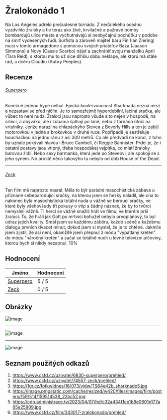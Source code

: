 # Žralokonádo 1

Na Los Angeles udrelo prečudesné tornádo. Z neďalekého oceánu vyzdvihlo žraloky a tie teraz ako živé, krvilačné a pažravé bomby bombardujú ulice mesta a vychutnávajú si neobyčajnú pochúťku v podobe na smrť vydesených ľudí. Surfista a zároveň majiteľ baru Fin (Ian Ziering) musí v tomto armagedone s pomocou svojich priateľov Baza (Jaason Simmons) a Novy (Cassie Scerbo) nájsť a zachrániť svoju manželku April (Tara Reid), s ktorou mu to už síce dlhšiu dobu neklape, ale ktorú má stále rád, a dcéru Claudiu (Aubry Peeples).

## Recenze


###### [Superpero](https://www.csfd.cz/uzivatel/6830-superpero/prehled/)

Konečně jednou hype nelhal. Epická koulervoucnost Sharknada nezná mezí a nezastaví se před ničím. Je to samozřejmě hyperdebilní, laciná sračka, ale vůbec to není nuda. Žraloci jsou naprosto všude a to nejen v hospodě, na silnici, a obýváku, ale i zubama šplhají po laně, nebo z tornáda útočí na vrtulníky. Jenže narazí na chlapáckýho Stevea z Beverly Hills a ten je zabíjí motorovkou v jedné a brokovkou v druhé ruce. Popřípadě je sestřeluje bouchačkou na jednu ránu z asi 300 metrů. Co ale předvádí na konci, z toho by uznale pokývali hlavou i Bruce Cambell, či Reggie Bannister. Prdel je, že i ostatní postavy jsou vtipný, třeba hospodskej vejpitka, co mlátí žraloky barovou židlí. Nebo sexy barmanka, která jede po Steveovi, ale spokojí se s jeho synem. No prostě něco takovýho tu nebylo od dob House of the Dead.

---

###### [Zeck](https://www.csfd.cz/uzivatel/74557-zeck/prehled/)

Ten film mě naprosto nasral. Měla to být parádní masochistická zábava u přiznané sebeparodující sračky, na kterou jsem se hezky naladil, ale ona to nakonec byla masochistická totální nuda u vážně se beroucí sračky, ve které byly všehovšudy tři pokusy o vtip a žádný náznak, že by to tvůrci nemysleli vážně. Ti herci se vážně snažili hrát ve filmu, ve kterém prší žraloci. To, že hráli jak Gott po mrtvici bohužel nebylo prvoplánový, to byl odraz jejich kvality. Smál jsem se každému záběru, každé scéně a každému dialogu prvních dvacet minut, dokud jsem si myslel, že je to chtěné. Jakmile jsem zjistil, že asi není, okamžitě jsem přepnul z módu "vypatlaný kretén" do módu "náročný kretén" a začal se totálně nudit u levné televizní píčoviny, kterou bych si nikdy nezapnul. 10%

## Hodnocení

|Jméno|Hodnocení|
|---|---|
|[Superpero](https://www.csfd.cz/uzivatel/6830-superpero/prehled/)| 5 / 5 |
|[Zeck](https://www.csfd.cz/uzivatel/74557-zeck/prehled/)| 0 / 5 |

## Obrázky

![image](https://1gr.cz/fotky/idnes/16/073/vidw/TS64e42b_sharknado5.jpg)

---

![image](https://image.pmgstatic.com/cache/resized/w420/files/images/film/posters/159/514/159514538_22bc52.jpg)

---

![image](https://cdn.administrace.tv/2023/04/07/hd/c32a434f1ce1b8e0601e177a65e25909.jpg)

## Seznam použitých odkazů

1. https://www.csfd.cz/uzivatel/6830-superpero/prehled/
2. https://www.csfd.cz/uzivatel/74557-zeck/prehled/
3. https://1gr.cz/fotky/idnes/16/073/vidw/TS64e42b_sharknado5.jpg
4. https://image.pmgstatic.com/cache/resized/w420/files/images/film/posters/159/514/159514538_22bc52.jpg
5. https://cdn.administrace.tv/2023/04/07/hd/c32a434f1ce1b8e0601e177a65e25909.jpg
6. https://www.csfd.cz/film/343017-zralokonado/prehled/
